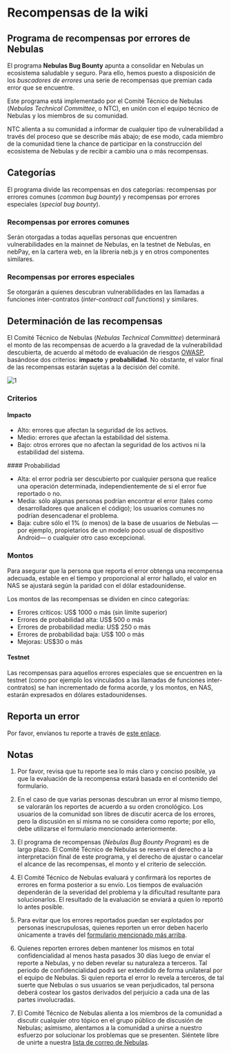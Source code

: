 # Recompensas de la wiki

## Programa de recompensas por errores de Nebulas

El programa **Nebulas Bug Bounty** apunta a consolidar en Nebulas un ecosistema saludable y seguro. Para ello, hemos puesto a disposición de los _buscadores de errores_ una serie de recompensas que premian cada error que se encuentre.

Este programa está implementado por el Comité Técnico de Nebulas (_Nebulas Technical Committee_, o NTC), en unión con el equipo técnico de Nebulas y los miembros de su comunidad.

NTC alienta a su comunidad a informar de cualquier tipo de vulnerabilidad a través del proceso que se describe más abajo; de ese modo, cada miembro de la comunidad tiene la chance de participar en la construcción del ecosistema de Nebulas y de recibir a cambio una o más recompensas.

## Categorías

El programa divide las recompensas en dos categorías: recompensas por errores comunes (_common bug bounty_) y recompensas por errores especiales (_special bug bounty_).

### Recompensas por errores comunes

Serán otorgadas a todas aquellas personas que encuentren vulnerabilidades en la mainnet de Nebulas, en la testnet de Nebulas, en nebPay, en la cartera web, en la librería neb.js y en otros componentes similares.

### Recompensas por errores especiales

Se otorgarán a quienes descubran vulnerabilidades en las llamadas a funciones inter-contratos (_inter-contract call functions_) y similares.

## Determinación de las recompensas

El Comité Técnico de Nebulas (_Nebulas Technical Committee_) determinará el monto de las recompensas de acuerdo a la gravedad de la vulnerabilidad descubierta, de acuerdo al método de evaluación de riesgos [OWASP](https://www.owasp.org/index.php/OWASP_Risk_Rating_Methodology), basándose dos criterios:  **impacto** y **probabilidad**. No obstante, el valor final de las recompensas estarán sujetas a la decisión del comité.

![1](https://cdn-images-1.medium.com/max/800/1*rR7P3JTHT2KFAYTDodsilw.jpeg)

### Criterios
#### Impacto

* Alto: errores que afectan la seguridad de los activos.
* Medio: errores que afectan la estabilidad del sistema.
* Bajo: otros errores que no afectan la seguridad de los activos ni la estabilidad del sistema.

#### Probabilidad

* Alta: el error podría ser descubierto por cualquier persona que realice una operación determinada, independientemente de si el error fue reportado o no.
* Media: sólo algunas personas podrían encontrar el error (tales como desarrolladores que analicen el código); los usuarios comunes no podrían desencadenar el problema.
* Baja: cubre sólo el 1% (o menos) de la base de usuarios de Nebulas —por ejemplo, propietarios de un modelo poco usual de dispositivo Android— o cualquier otro caso excepcional.

### Montos

Para asegurar que la persona que reporta el error obtenga una recompensa adecuada, estable en el tiempo y proporcional al error hallado, el valor en NAS se ajustará según la paridad con el dólar estadounidense.

Los montos de las recompensas se dividen en cinco categorías:

* Errores críticos: US$ 1000 o más (sin límite superior)
* Errores de probabilidad alta: US$ 500 o más
* Errores de probabilidad media: US$ 250 o más
* Errores de probabilidad baja: US$ 100 o más
* Mejoras: US$30 o más

#### Testnet

Las recompensas para aquellos errores especiales que se encuentren en la testnet (como por ejemplo los vinculados a las llamadas de funciones inter-contratos) se han incrementado de forma acorde, y los montos, en NAS, estarán expresados en dólares estadounidenses.

## Reporta un error

Por favor, envíanos tu reporte a través de [este enlace](https://goo.gl/forms/5ysl61Mjpn6yDEuN2).

## Notas

1. Por favor, revisa que tu reporte sea lo más claro y conciso posible, ya que la evaluación de la recompensa estará basada en el contenido del formulario.

1. En el caso de que varias personas descubran un error al mismo tiempo, se valorarán los reportes de acuerdo a su orden cronológico. Los usuarios de la comunidad son libres de discutir acerca de los errores, pero la discusión en sí misma no se considera como reporte; por ello, debe utilizarse el formulario mencionado anteriormente.

1. El programa de recompensas (_Nebulas Bug Bounty Program_) es de largo plazo. El Comité Técnico de Nebulas se reserva el derecho a la interpretación final de este programa, y el derecho de ajustar o cancelar el alcance de las recompensas, el monto y el criterio de selección.

1. El Comité Técnico de Nebulas evaluará y confirmará los reportes de errores en forma posterior a su envío. Los tiempos de evaluación dependerán de la severidad del problema y la dificultad resultante para solucionarlos. El resultado de la evaluación se enviará a quien lo reportó lo antes posible.

1. Para evitar que los errores reportados puedan ser explotados por personas inescrupulosas, quienes reporten un error deben hacerlo únicamente a través del [formulario mencionado más arriba](https://goo.gl/forms/5ysl61Mjpn6yDEuN2).

1. Quienes reporten errores deben mantener los mismos en total confidencialidad al menos hasta pasados 30 días luego de enviar el reporte a Nebulas, y no deben revelar su naturaleza a terceros. Tal periodo de confidencialidad podrá ser extendido de forma unilateral por el equipo de Nebulas. Si quien reporta el error lo revela a terceros, de tal suerte que Nebulas o sus usuarios se vean perjudicados, tal persona deberá costear los gastos derivados del perjuicio a cada una de las partes involucradas.

1. El Comité Técnico de Nebulas alienta a los miembros de la comunidad a discutir cualquier otro tópico en el grupo público de discusión de Nebulas; asimismo, alentamos a la comunidad a unirse a nuestro esfuerzo por solucionar los problemas que se presenten. Siéntete libre de unirte a nuestra [lista de correo de Nebulas](https://lists.nebulas.io/cgi-bin/mailman/listinfo).